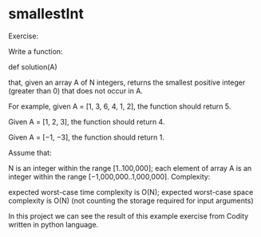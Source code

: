 # smallestInt
Exercise:

Write a function:

def solution(A)

that, given an array A of N integers, returns the smallest positive integer (greater than 0) that does not occur in A.

For example, given A = [1, 3, 6, 4, 1, 2], the function should return 5.

Given A = [1, 2, 3], the function should return 4.

Given A = [−1, −3], the function should return 1.

Assume that:

N is an integer within the range [1..100,000];
each element of array A is an integer within the range [−1,000,000..1,000,000].
Complexity:

expected worst-case time complexity is O(N);
expected worst-case space complexity is O(N) (not counting the storage required for input arguments)

In this project we can see the result of this example exercise from Codity written in python language. 
